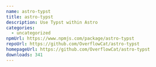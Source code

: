 ```yaml
---
name: astro-typst
title: astro-typst
description: Use Typst within Astro
categories:
  - uncategorized
npmUrl: https://www.npmjs.com/package/astro-typst
repoUrl: https://github.com/OverflowCat/astro-typst
homepageUrl: https://github.com/OverflowCat/astro-typst
downloads: 341
---
```

